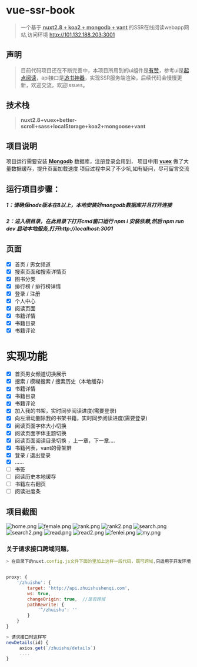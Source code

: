 

# vue-ssr-book

> 一个基于 **<abbr title="Hyper Text Markup Language">nuxt2.8 + koa2 + mongodb + vant </abbr>** 的SSR在线阅读webapp网站,访问环境 http://101.132.188.203:3001

## 声明
>目前代码项目还在不断完善中，本项目所用到的ui组件是[有赞](https://github.com/youzan/vant)，参考ui是[起点阅读](https://m.qidian.com)，api接口是[追书神器](https://github.com/zimplexing/vue-nReader/blob/master/doc/zhuishushenqi.md)，实现SSR服务端渲染，后续代码会慢慢更新，欢迎交流，欢迎Issues。

## 技术栈

> **nuxt2.8+vuex+better-scroll+sass+localStorage+koa2+mongoose+vant**


## 项目说明

项目运行需要安装 **<abbr title="Hyper Text Markup Language">Mongodb</abbr>** 数据库，注册登录会用到，
项目中用 **<abbr title="Hyper Text Markup Language">vuex</abbr>** 做了大量数据缓存，提升页面加载速度
项目过程中采了不少坑,如有疑问，尽可留言交流

## 运行项目步骤：

##### 1：请确保node版本在8以上，本地安装好mongodb数据库并且打开连接

##### 2：进入根目录，在此目录下打开cmd窗口运行 npm i 安装依赖,然后 npm run dev 启动本地服务,打开http://localhost:3001  

## 页面
- [x] 首页 / 男女频道
- [x] 搜索页面和搜索详情页
- [x] 图书分类
- [x] 排行榜 / 排行榜详情
- [x] 登录 / 注册
- [x] 个人中心
- [x] 阅读页面
- [x] 书籍详情
- [x] 书籍目录
- [x] 书籍评论

# 实现功能
- [x] 首页男女频道切换展示
- [x] 搜索 / 模糊搜索 / 搜索历史（本地缓存）
- [x] 书籍详情 
- [x] 书籍目录
- [x] 书籍评论
- [x] 加入我的书架，实时同步阅读进度(需要登录)
- [x] 向左滑动删除我的书架书籍，实时同步阅读进度(需要登录)
- [x] 阅读页面字体大小切换
- [x] 阅读页面字体主题切换
- [x] 阅读页面阅读目录切换 ，上一章，下一章....
- [x] 书籍列表，vant的骨架屏
- [x] 登录 / 退出登录
- [x] ......
- [ ] 书签
- [ ] 阅读历史本地缓存
- [ ] 书籍左右翻页
- [ ] 阅读进度条

## 项目截图
![home.png](./images/home.png)
![female.png](./images/female.png)
![rank.png](./images/rank.png)
![rank2.png](./images/rank2.png)
![search.png](./images/search.png)
![search2.png](./images/search2.png)
![read.png](./images/read.png)
![read2.png](./images/read2.png)
![fenlei.png](./images/fenlei.png)
![my.png](./images/my.png)


### 关于请求接口跨域问题，
```js
> 在目录下的nuxt.config.js文件下面的里加上这样一段代码，既可跨域,只适用于开发环境


proxy: {
    '/zhuishu': {
        target: 'http://api.zhuishushenqi.com',
        ws: true,
        changeOrigin: true,  //是否跨域
        pathRewrite: {
            '^/zhuishu': ''
        }
    }
}

> 请求接口时这样写
newDetails(id) {
     axios.get(`/zhuishu/details`)
	 ....
}
```